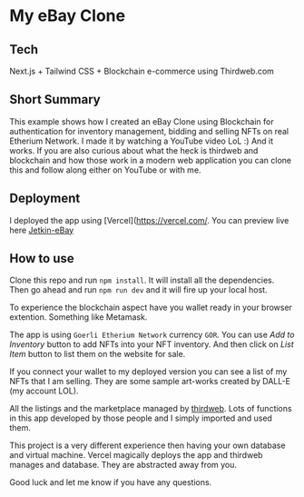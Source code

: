 # My eBay Clone

## Tech

Next.js + Tailwind CSS + Blockchain e-commerce using Thirdweb.com

## Short Summary

This example shows how I created an eBay Clone using Blockchain for authentication for inventory management, bidding and selling NFTs on real Etherium Network. I made it by watching a YouTube video LoL :) And it works. If you are also curious about what the heck is thirdweb and blockchain and how those work in a modern web application you can clone this and follow along either on YouTube or with me.

## Deployment

I deployed the app using [Vercel](https://vercel.com/. You can preview live here [Jetkin-eBay](https://ebay-clone-youtube-cagdasyetkin.vercel.app/)

## How to use

Clone this repo and run `npm install`. It will install all the dependencies. Then go ahead and run `npm run dev` and it will fire up your local host.

To experience the blockchain aspect have you wallet ready in your browser extention. Something like Metamask.

The app is using `Goerli Etherium Network` currency `GOR`. You can use _Add to Inventory_ button to add NFTs into your NFT inventory. And then click on _List Item_ button to list them on the website for sale.

If you connect your wallet to my deployed version you can see a list of my NFTs that I am selling. They are some sample art-works created by DALL-E (my account LOL).

All the listings and the marketplace managed by [thirdweb](https://thirdweb.com/). Lots of functions in this app developed by those people and I simply imported and used them.

This project is a very different experience then having your own database and virtual machine. Vercel magically deploys the app and thirdweb manages and database. They are abstracted away from you.

Good luck and let me know if you have any questions.

